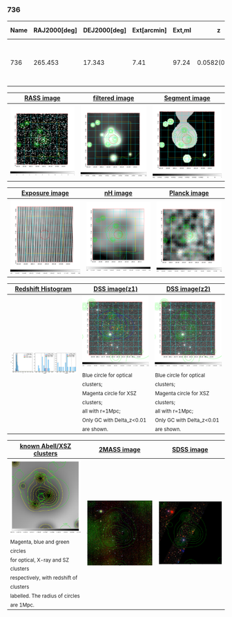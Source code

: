 <div STYLE="page-break-after: always;"></div>

### 736

|Name|RAJ2000[deg]|DEJ2000[deg] |Ext[arcmin]| Ext,ml | z | z_src| C|GC(XSZ,Delta_z<0.01)| GC(OPT,Delta_z<0.01)|GC| R_sig[arcmin] | R500[arcmin] | R500[Mpc]| CRsig[c/s] | CR500[c/s] |L500[1E44 erg/s]|F500[1E-12 erg/s/cm^2]| M500[1E14 Msun]|Tx[keV]|Cnt_sig|Beta|Rc[arcmin]|Comment|Alias|
|---|---|---|---|---|---|------|---|--------|---------|----------|---|---|---|---|---|---|---|---|---|---|---|---|---|---|
|736| 265.453| 17.343| 7.41| 97.24| 0.0582(0.005)| z1, z_opt| S| -| N| C, N, Tar, W| 18.775| 11.561| 0.782| 0.294(0.055)| 0.276(0.052)| 0.387(0.042)| 4.775(0.518)| 1.44(0.08)| 2.72(0.09)| 216.2| 0.963(-0.051+0.027)| 10.854(-0.666+0.518)| An SZ cluster with no $z$ and offset = 0.24 Mpc| t372|

|[RASS image](../image/736/736_img.pdf)|[filtered image](../image/736/736_fil.pdf)|[Segment image](../image/736/736_seg.pdf)|
|-------------------|--------------------|-------------------|
| <img src="../image/736/736_img.png" width="300">  | <img src="../image/736/736_fil.png" width="300">   | <img src="../image/736/736_seg.png" width="300">  |

|[Exposure image](../image/736/736_mex.pdf)| [nH image](../image/736/736_nh.pdf)| [Planck image](../image/736/736_p.pdf)|
|-------------------|--------------------|-------------------|
|<img src="../image/736/736_mex.png" width="300">   | <img src="../image/736/736_nh.png" width="300">    | <img src="../image/736/736_p.png" width="300"> |

|[Redshift Histogram](../image/736/736_zg.pdf) | [DSS image(z1)](../image/736/736_dss_z1.pdf)      |  [DSS image(z2)](../image/736/736_dss_z2.pdf)    |
|-------------------|--------------------|-------------------|
|<img src="../image/736/736_zg.png" width="300"> |<img src="../image/736/736_dss_z1.png" width="300"> <sub><br>Blue circle for optical clusters; <br>Magenta circle for XSZ clusters; <br>all with r=1Mpc; <br>Only GC with Delta_z<0.01 are shown. </sub>| <img src="../image/736/736_dss_z2.png" width="300"><sub><br>Blue circle for optical clusters; <br>Magenta circle for XSZ clusters; <br>all with r=1Mpc; <br>Only GC with Delta_z<0.01 are shown. </sub> |

|[known Abell/XSZ clusters](../image/736/736_gc.pdf) | [2MASS image](../image/736/736_2mass.pdf)      |[SDSS image](../image/736/736_sdss.pdf)   |
|-------------------|-------------------|-------------------|
|<img src=../image/736/736_gc.png width="300"> <br><sub>Magenta, blue and green circles <br>for optical, X-ray and SZ clusters <br>respectively, with redshift of clusters <br>labelled. The radius of circles <br>are 1Mpc.</sub>|<img src="../image/736/736_2mass.png" width="300">  | <img src="../image/736/736_sdss.png" width="300">  |




